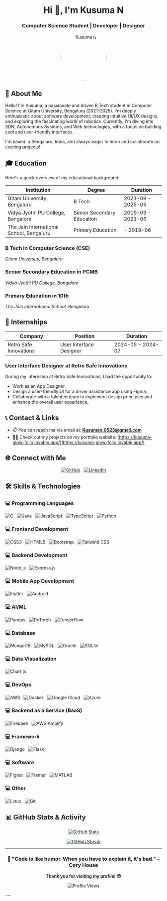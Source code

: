 <div align="center">

# Hi 👋, I'm Kusuma N

### Computer Science Student | Developer | Designer

<img src="https://github.com/https://github.com/kusuma0523.png" alt="Kusuma N" width="150" height="150" style="border-radius: 50%;" />

</div>

## 🚀 About Me

Hello! I'm Kusuma, a passionate and driven B.Tech student in Computer Science at Gitam University, Bengaluru (2021–2025). I'm deeply enthusiastic about software development, creating intuitive UI/UX designs, and exploring the fascinating world of robotics. Currently, I'm diving into SDN, Autonomous Systems, and Web technologies, with a focus on building cool and user-friendly interfaces.

I'm based in Bengaluru, India, and always eager to learn and collaborate on exciting projects!

## 🎓 Education

Here's a quick overview of my educational background:

| Institution | Degree | Duration |
|---|---|---|
| Gitam University, Bengaluru | B Tech | 2021-09 - 2025-05 |
| Vidya Jyothi PU College, Bangalore | Senior Secondary Education | 2019-09 - 2021-06 |
| The Jain International School, Bengaluru | Primary Education | - 2019-06 |

### B Tech in Computer Science (CSE)
*Gitam University, Bengaluru*

### Senior Secondary Education in PCMB
*Vidya Jyothi PU College, Bangalore*

### Primary Education in 10th
*The Jain International School, Bengaluru*

## 💼 Internships

| Company | Position | Duration |
|---|---|---|
| Retro Safe Innovations | User Interface Designer | 2024-05 - 2024-07 |

### User Interface Designer at Retro Safe Innovations

During my internship at Retro Safe Innovations, I had the opportunity to:

*   Work as an App Designer.
*   Design a user-friendly UI for a driver assistance app using Figma.
*   Collaborate with a talented team to implement design principles and enhance the overall user experience.

## 📞 Contact & Links

<div align="left">

*   📫 You can reach me via email at: **Kusuman.0523@gmail.com**
*   👨‍💻 Check out my projects on my portfolio website: [https://kusuma-glow-folio.lovable.app/](https://kusuma-glow-folio.lovable.app/)

</div>

## 🌐 Connect with Me

<div align="center">

[![GitHub](https://img.shields.io/badge/GitHub-181717?style=for-the-badge&logo=github&logoColor=white)](https://github.com/https://github.com/kusuma0523)&nbsp;&nbsp;&nbsp;[![LinkedIn](https://img.shields.io/badge/LinkedIn-0A66C2?style=for-the-badge&logo=linkedin&logoColor=white)](https://linkedin.com/https://www.linkedin.com/in/kusuma-n-28b42a230)

</div>

## 🛠️ Skills & Technologies

### 💻 Programming Languages

<img src="https://cdn.simpleicons.org/c/A8B9CC?size=32" alt="C"  />&nbsp;&nbsp;&nbsp;<img src="https://cdn.simpleicons.org/java/007396?size=32" alt="Java"  />&nbsp;&nbsp;&nbsp;<img src="https://cdn.simpleicons.org/javascript/F7DF1E?size=32" alt="JavaScript"  />&nbsp;&nbsp;&nbsp;<img src="https://cdn.simpleicons.org/typescript/3178C6?size=32" alt="TypeScript"  />&nbsp;&nbsp;&nbsp;<img src="https://cdn.simpleicons.org/python/3776AB?size=32" alt="Python"  />

### 💻 Frontend Development

<img src="https://cdn.simpleicons.org/css3/1572B6?size=32" alt="CSS3"  />&nbsp;&nbsp;&nbsp;<img src="https://cdn.simpleicons.org/html5/E34F26?size=32" alt="HTML5"  />&nbsp;&nbsp;&nbsp;<img src="https://cdn.simpleicons.org/bootstrap/7952B3?size=32" alt="Bootstrap"  />&nbsp;&nbsp;&nbsp;<img src="https://cdn.simpleicons.org/tailwindcss/06B6D4?size=32" alt="Tailwind CSS"  />

### 💻 Backend Development

<img src="https://cdn.simpleicons.org/nodedotjs/339933?size=32" alt="Node.js"  />&nbsp;&nbsp;&nbsp;<img src="https://cdn.simpleicons.org/express/000000?size=32" alt="Express.js"  />

### 💻 Mobile App Development

<img src="https://cdn.simpleicons.org/flutter/02569B?size=32" alt="Flutter"  />&nbsp;&nbsp;&nbsp;<img src="https://cdn.simpleicons.org/android/3DDC84?size=32" alt="Android"  />

### 💻 AI/ML

<img src="https://cdn.simpleicons.org/pandas/150458?size=32" alt="Pandas"  />&nbsp;&nbsp;&nbsp;<img src="https://cdn.simpleicons.org/pytorch/EE4C2C?size=32" alt="PyTorch"  />&nbsp;&nbsp;&nbsp;<img src="https://cdn.simpleicons.org/tensorflow/FF6F00?size=32" alt="TensorFlow"  />

### 💻 Database

<img src="https://cdn.simpleicons.org/mongodb/47A248?size=32" alt="MongoDB"  />&nbsp;&nbsp;&nbsp;<img src="https://cdn.simpleicons.org/mysql/4479A1?size=32" alt="MySQL"  />&nbsp;&nbsp;&nbsp;<img src="https://cdn.simpleicons.org/oracle/F80000?size=32" alt="Oracle"  />&nbsp;&nbsp;&nbsp;<img src="https://cdn.simpleicons.org/sqlite/003B57?size=32" alt="SQLite"  />

### 💻 Data Visualization

<img src="https://cdn.simpleicons.org/chartdotjs/FF6384?size=32" alt="Chart.js"  />

### 💻 DevOps

<img src="https://cdn.simpleicons.org/amazonaws/232F3E?size=32" alt="AWS"  />&nbsp;&nbsp;&nbsp;<img src="https://cdn.simpleicons.org/docker/2496ED?size=32" alt="Docker"  />&nbsp;&nbsp;&nbsp;<img src="https://cdn.simpleicons.org/googlecloud/4285F4?size=32" alt="Google Cloud"  />&nbsp;&nbsp;&nbsp;<img src="https://cdn.simpleicons.org/microsoftazure/0078D4?size=32" alt="Azure"  />

### 💻 Backend as a Service (BaaS)

<img src="https://cdn.simpleicons.org/firebase/FFCA28?size=32" alt="Firebase"  />&nbsp;&nbsp;&nbsp;<img src="https://cdn.simpleicons.org/awsamplify/FF9900?size=32" alt="AWS Amplify"  />

### 💻 Framework

<img src="https://cdn.simpleicons.org/django/092E20?size=32" alt="Django"  />&nbsp;&nbsp;&nbsp;<img src="https://cdn.simpleicons.org/flask/000000?size=32" alt="Flask"  />

### 💻 Software

<img src="https://cdn.simpleicons.org/figma/F24E1E?size=32" alt="Figma"  />&nbsp;&nbsp;&nbsp;<img src="https://cdn.simpleicons.org/framer/0055FF?size=32" alt="Framer"  />&nbsp;&nbsp;&nbsp;<img src="https://cdn.simpleicons.org/matlab/0076A8?size=32" alt="MATLAB"  />

### 💻 Other

<img src="https://cdn.simpleicons.org/linux/FCC624?size=32" alt="Linux"  />&nbsp;&nbsp;&nbsp;<img src="https://cdn.simpleicons.org/git/F05032?size=32" alt="Git"  />

## 📊 GitHub Stats & Activity

<div align="center">

[![GitHub Stats](https://github-readme-stats.vercel.app/api?username=https://github.com/kusuma0523&show_icons=true&theme=radical&count_private=true&include_all_commits=true)](https://github.com/kusuma0523)

[![GitHub Streak](https://github-readme-streak-stats.herokuapp.com/?user=https://github.com/kusuma0523&theme=radical&hide_border=true&date_format=M%20j%5B%2C%20Y%5D)](https://github.com/kusuma0523)

</div>

---

<div align="center">

### 🎯 "Code is like humor. When you have to explain it, it's bad." – Cory House

**Thank you for visiting my profile! 😊**

![Profile Views](https://komarev.com/ghpvc/?username=https://github.com/kusuma0523&color=brightgreen&style=flat-square&label=Profile+Views)

</div>
---
